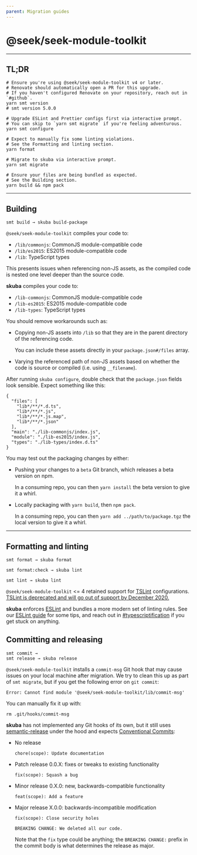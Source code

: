 ```yaml
---
parent: Migration guides
---
```


# @seek/seek-module-toolkit

---

## TL;DR

```shell
# Ensure you're using @seek/seek-module-toolkit v4 or later.
# Renovate should automatically open a PR for this upgrade.
# If you haven't configured Renovate on your repository, reach out in `#github`.
yarn smt version
# smt version 5.0.0

# Upgrade ESLint and Prettier configs first via interactive prompt.
# You can skip to `yarn smt migrate` if you're feeling adventurous.
yarn smt configure

# Expect to manually fix some linting violations.
# See the Formatting and linting section.
yarn format

# Migrate to skuba via interactive prompt.
yarn smt migrate

# Ensure your files are being bundled as expected.
# See the Building section.
yarn build && npm pack
```

---

## Building

```shell
smt build → skuba build-package
```

`@seek/seek-module-toolkit` compiles your code to:

- `/lib/commonjs`: CommonJS module-compatible code
- `/lib/es2015`: ES2015 module-compatible code
- `/lib`: TypeScript types

This presents issues when referencing non-JS assets,
as the compiled code is nested one level deeper than the source code.

**skuba** compiles your code to:

- `/lib-commonjs`: CommonJS module-compatible code
- `/lib-es2015`: ES2015 module-compatible code
- `/lib-types`: TypeScript types

You should remove workarounds such as:

- Copying non-JS assets into `/lib` so that they are in the parent directory of the referencing code.

  You can include these assets directly in your `package.json#/files` array.

- Varying the referenced path of non-JS assets based on whether the code is source or compiled (i.e. using `__filename`).

After running `skuba configure`,
double check that the `package.json` fields look sensible.
Expect something like this:

```jsonc
{
  "files": [
    "lib*/**/*.d.ts",
    "lib*/**/*.js",
    "lib*/**/*.js.map",
    "lib*/**/*.json"
  ],
  "main": "./lib-commonjs/index.js",
  "module": "./lib-es2015/index.js",
  "types": "./lib-types/index.d.ts"
}
```

You may test out the packaging changes by either:

- Pushing your changes to a `beta` Git branch, which releases a beta version on npm.

  In a consuming repo, you can then `yarn install` the beta version to give it a whirl.

- Locally packaging with `yarn build`, then `npm pack`.

  In a consuming repo, you can then `yarn add ../path/to/package.tgz` the local version to give it a whirl.

---

## Formatting and linting

```shell
smt format → skuba format

smt format:check → skuba lint

smt lint → skuba lint
```

`@seek/seek-module-toolkit` <= 4 retained support for [TSLint] configurations.
[TSLint is deprecated and will go out of support by December 2020.](https://github.com/palantir/tslint/issues/4534)

**skuba** enforces [ESLint] and bundles a more modern set of linting rules.
See our [ESLint guide] for some tips, and reach out in [#typescriptification] if you get stuck on anything.

[#typescriptification]: https://slack.com/app_redirect?channel=CDCPCEPV3
[eslint]: https://eslint.org/
[eslint guide]: ../deep-dives/eslint.md
[tslint]: https://palantir.github.io/tslint/

## Committing and releasing

```shell
smt commit →
smt release → skuba release
```

`@seek/seek-module-toolkit` installs a `commit-msg` Git hook that may cause issues on your local machine after migration.
We try to clean this up as part of `smt migrate`,
but if you get the following error on `git commit`:

```text
Error: Cannot find module '@seek/seek-module-toolkit/lib/commit-msg'
```

You can manually fix it up with:

```text
rm .git/hooks/commit-msg
```

**skuba** has not implemented any Git hooks of its own,
but it still uses [semantic-release] under the hood and expects [Conventional Commits]:

- No release

  ```text
  chore(scope): Update documentation
  ```

- Patch release 0.0.X: fixes or tweaks to existing functionality

  ```text
  fix(scope): Squash a bug
  ```

- Minor release 0.X.0: new, backwards-compatible functionality

  ```text
  feat(scope): Add a feature
  ```

- Major release X.0.0: backwards-incompatible modification

  ```text
  fix(scope): Close security holes

  BREAKING CHANGE: We deleted all our code.
  ```

  Note that the `fix` type could be anything;
  the `BREAKING CHANGE:` prefix in the commit body is what determines the release as major.

[conventional commits]: https://www.conventionalcommits.org/en/v1.0.0-beta.2/
[semantic-release]: https://github.com/semantic-release/semantic-release/
